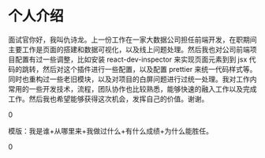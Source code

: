 # 个人介绍 

面试官你好，我叫仇诗龙。上一份工作在一家大数据公司担任前端开发，在职期间主要工作是页面的搭建和数据可视化，以及线上问题处理。然后我也对公司前端项目配置有过一些调整，比如安装 react-dev-inspector 来实现页面元素到到 jsx 代码的跳转，然后对这个插件进行一些配置，以及配置 prettier 来统一代码样式等。同时也重构过一些老旧模块，以及对项目的白屏问题进行过统一处理。我对工作内常用的一些开发技术，流程，团队协作也比较熟悉，能够快速的融入工作以及完成工作。然后我也希望能够获得这次机会，发挥自己的价值。谢谢。

0

模版：我是谁+从哪里来+我做过什么+有什么成绩+为什么能胜任。

0
